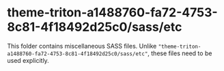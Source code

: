 # theme-triton-a1488760-fa72-4753-8c81-4f18492d25c0/sass/etc

This folder contains miscellaneous SASS files. Unlike `"theme-triton-a1488760-fa72-4753-8c81-4f18492d25c0/sass/etc"`, these files
need to be used explicitly.
